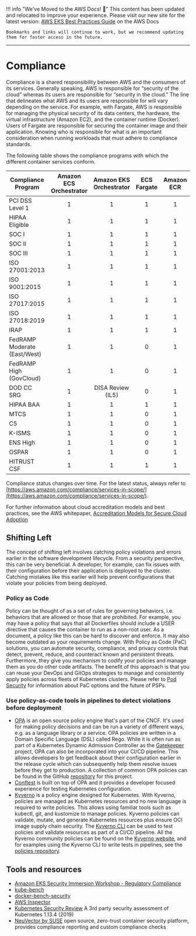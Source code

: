 
!!! info "We've Moved to the AWS Docs! 🚀"
    This content has been updated and relocated to improve your experience. 
    Please visit our new site for the latest version:
    [AWS EKS Best Practices Guide](https://docs.aws.amazon.com/eks/latest/best-practices/compliance.html) on the AWS Docs

    Bookmarks and links will continue to work, but we recommend updating them for faster access in the future.

---

# Compliance

Compliance is a shared responsibility between AWS and the consumers of its services. Generally speaking, AWS is responsible for “security of the cloud” whereas its users are responsible for “security in the cloud.” The line that delineates what AWS and its users are responsible for will vary depending on the service. For example, with Fargate, AWS is responsible for managing the physical security of its data centers, the hardware, the virtual infrastructure (Amazon EC2), and the container runtime (Docker). Users of Fargate are responsible for securing the container image and their application. Knowing who is responsible for what is an important consideration when running workloads that must adhere to compliance standards.

The following table shows the compliance programs with which the different container services conform.

| Compliance Program | Amazon ECS Orchestrator | Amazon EKS Orchestrator| ECS Fargate | Amazon ECR |
| ------------------ |:----------:|:----------:|:-----------:|:----------:|
| PCI DSS Level 1 | 1 | 1 | 1 | 1 |
| HIPAA Eligible | 1 | 1 | 1 | 1 |
| SOC I | 1 | 1 | 1 | 1 |
| SOC II | 1 | 1 | 1 | 1 |
| SOC III | 1 | 1 | 1 | 1 |
| ISO 27001:2013 | 1 | 1 | 1 | 1 |
| ISO 9001:2015 | 1 | 1 | 1 | 1 |
| ISO 27017:2015 | 1 | 1 | 1 | 1 |
| ISO 27018:2019 | 1 | 1 | 1 | 1 |
| IRAP | 1 | 1 | 1 | 1 |
| FedRAMP Moderate (East/West) | 1 | 1 | 0 | 1 |
| FedRAMP High (GovCloud) | 1 | 1 | 0 | 1 |
| DOD CC SRG | 1 | DISA Review (IL5) | 0 | 1 |
| HIPAA BAA | 1 | 1 | 1 | 1 |
| MTCS | 1 | 1 | 0 | 1 |
| C5 | 1 | 1 | 0 | 1 |
| K-ISMS | 1 | 1 | 0 | 1 |
| ENS High | 1 | 1 | 0 | 1 |
| OSPAR | 1 | 1 | 0 | 1 |
| HITRUST CSF | 1 | 1 | 1 | 1 |

Compliance status changes over time. For the latest status, always refer to [https://aws.amazon.com/compliance/services-in-scope/](https://aws.amazon.com/compliance/services-in-scope/).

For further information about cloud accreditation models and best practices, see the AWS whitepaper, [Accreditation Models for Secure Cloud Adoption](https://d1.awsstatic.com/whitepapers/accreditation-models-for-secure-cloud-adoption.pdf)

## Shifting Left

The concept of shifting left involves catching policy violations and errors earlier in the software development lifecycle. From a security perspective, this can be very beneficial. A developer, for example, can fix issues with their configuration before their application is deployed to the cluster. Catching mistakes like this earlier will help prevent configurations that violate your policies from being deployed.

### Policy as Code

Policy can be thought of as a set of rules for governing behaviors, i.e. behaviors that are allowed or those that are prohibited. For example, you may have a policy that says that all Dockerfiles should include a USER directive that causes the container to run as a non-root user. As a document, a policy like this can be hard to discover and enforce. It may also become outdated as your requirements change. With Policy as Code (PaC) solutions, you can automate security, compliance, and privacy controls that detect, prevent, reduce, and counteract known and persistent threats. Furthermore, they give you mechanism to codify your policies and manage them as you do other code artifacts. The benefit of this approach is that you can reuse your DevOps and GitOps strategies to manage and consistently apply policies across fleets of Kubernetes clusters. Please refer to [Pod Security](https://aws.github.io/aws-eks-best-practices/security/docs/pods/#pod-security) for information about PaC options and the future of PSPs.

### Use policy-as-code tools in pipelines to detect violations before deployment

- [OPA](https://www.openpolicyagent.org/) is an open source policy engine that's part of the CNCF. It's used for making policy decisions and can be run a variety of different ways, e.g. as a language library or a service. OPA policies are written in a Domain Specific Language (DSL) called Rego. While it is often run as part of a Kubernetes Dynamic Admission Controller as the [Gatekeeper](https://github.com/open-policy-agent/gatekeeper) project, OPA can also be incorporated into your CI/CD pipeline. This allows developers to get feedback about their configuration earlier in the release cycle which can subsequently help them resolve issues before they get to production. A collection of common OPA policies can be found in the GitHub [repository](https://github.com/aws/aws-eks-best-practices/tree/master/policies/opa) for this project.
- [Conftest](https://github.com/open-policy-agent/conftest) is built on top of OPA and it provides a developer focused experience for testing Kubernetes configuration.
- [Kyverno](https://kyverno.io/) is a policy engine designed for Kubernetes. With Kyverno, policies are managed as Kubernetes resources and no new language is required to write policies. This allows using familiar tools such as kubectl, git, and kustomize to manage policies. Kyverno policies can validate, mutate, and generate Kubernetes resources plus ensure OCI image supply chain security. The [Kyverno CLI](https://kyverno.io/docs/kyverno-cli/) can be used to test policies and validate resources as part of a CI/CD pipeline. All the Kyverno community policies can be found on the [Kyverno website](https://kyverno.io/policies/), and for examples using the Kyverno CLI to write tests in pipelines, see the [policies repository](https://github.com/kyverno/policies).

## Tools and resources

- [Amazon EKS Security Immersion Workshop - Regulatory Compliance](https://catalog.workshops.aws/eks-security-immersionday/en-US/10-regulatory-compliance)
- [kube-bench](https://github.com/aquasecurity/kube-bench)
- [docker-bench-security](https://github.com/docker/docker-bench-security)
- [AWS Inspector](https://aws.amazon.com/inspector/)
- [Kubernetes Security Review](https://github.com/kubernetes/community/blob/master/sig-security/security-audit-2019/findings/Kubernetes%20Final%20Report.pdf) A 3rd party security assessment of Kubernetes 1.13.4 (2019)
- [NeuVector by SUSE](https://www.suse.com/neuvector/) open source, zero-trust container security platform, provides compliance reporting and custom compliance checks
